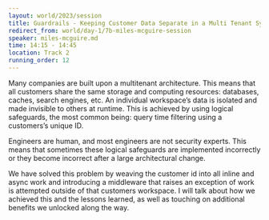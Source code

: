 ```yaml
---
layout: world/2023/session
title: Guardrails - Keeping Customer Data Separate in a Multi Tenant System
redirect_from: world/day-1/7b-miles-mcguire-session
speaker: miles-mcguire.md
time: 14:15 - 14:45
location: Track 2
running_order: 12
---
```


Many companies are built upon a multitenant architecture. This means that all customers share the same storage and computing resources: databases, caches, search engines, etc. An individual workspace’s data is isolated and made invisible to others at runtime. This is achieved by using logical safeguards, the most common being: query time filtering using a customers’s unique ID.

Engineers are human, and most engineers are not security experts. This means that sometimes these logical safeguards are implemented incorrectly or they become incorrect after a large architectural change.

We have solved this problem by weaving the customer id into all inline and async work and introducing a middleware that raises an exception of work is attempted outside of that customers workspace. I will talk about how we achieved this and the lessons learned, as well as touching on additional benefits we unlocked along the way.
